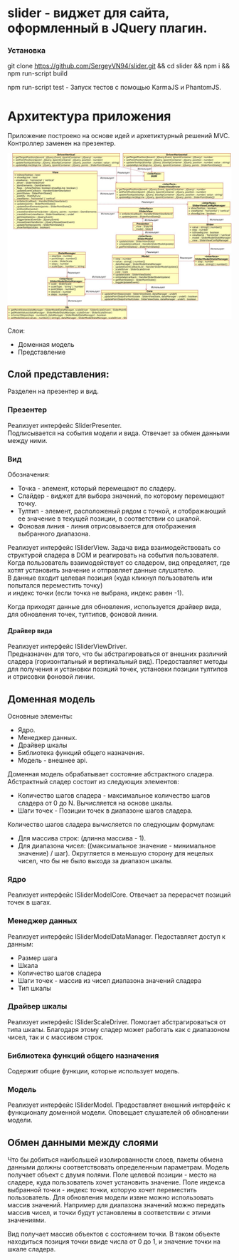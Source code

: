 # slider - виджет для сайта, оформленный в JQuery плагин.

### Установка
git clone https://github.com/SergeyVN94/slider.git && cd slider && npm i && npm run-script build
 
npm run-script test - Запуск тестов с помощью KarmaJS и PhantomJS.  


# Архитектура приложения
Приложение построено на основе идей и архетиктурный решений MVC. Контроллер заменен на презентер.

![alt text](/docs/uml.png)

Слои:
+ Доменная модель
+ Представление

## Слой представления:
Разделен на презентер и вид. 

### Презентер
Реализует интерфейс SliderPresenter.  
Подписывается на события модели и вида. Отвечает за обмен данными между ними.  

### Вид
Обозначения:
+ Точка - элемент, который перемещают по сладеру.
+ Слайдер - виджет для выбора значений, по которому перемещают точку.
+ Тултип - элемент, расположеный рядом с точкой, и отображающий ее значение в текущей позиции, в соответствии со шкалой.
+ Фоновая линия - линия отрисовывается для отображения выбранного диапазона.

Реализует интерфейс ISliderView.
Задача вида взаимодействовать со структурой сладера в DOM и реагировать на события пользователя.  
Когда пользователь взаимодействует со сладером, вид определяет, где хотят установить значение и отправляет данные слушателю.  
В данные входит целевая позиция (куда кликнул пользователь или попытался переместить точку)  
и индекс точки (если точка не выбрана, индекс равен -1).

Когда приходят данные для обновления, используется драйвер вида, для обновления точек, тултипов, фоновой линии.

#### Драйвер вида
Реализует интерфейс ISliderViewDriver.  
Предназначен для того, что бы абстрагироваться от внешних различий сладера (горизонтальный и вертикальный вид).
Предоставляет методы для получения и установки позиций точек, установки позиции тултипов и отрисовки фоновой линии.


## Доменная модель
Основные элементы:
+ Ядро.
+ Менеджер данных.
+ Драйвер шкалы
+ Библиотека функций общего назначения.
+ Модель - внешнее api.

Доменная модель обрабатывает состояние абстрактного сладера. 
Абстрактный сладер состоит из следующих элементов:
+ Количество шагов сладера - максимальное количество шагов сладера от 0 до N. Вычисляется на основе шкалы.
+ Шаги точек - Позиции точек в диапазоне шагов сладера.

Количество шагов сладера вычисляется по следующим формулам:
+ Для массива строк: (длинна массива - 1).
+ Для диапазона чисел: ((максимальное значение - минимальное значение) / шаг). Округляется в меньшую сторону для нецелых чисел, что бы не было выхода за диапазон шкалы.

### Ядро
Реализует интерфейс ISliderModelCore.
Отвечает за перерасчет позиций точек в шагах.

### Менеджер данных
Реализует интерфейс ISliderModelDataManager.
Педоставляет доступ к данным:
+ Размер шага
+ Шкала
+ Количество шагов сладера
+ Шаги точек - массив из чисел диапазона значений сладера
+ Тип шкалы

### Драйвер шкалы
Реализует интерфейс ISliderScaleDriver.
Помогает абстрагироваться от типа шкалы. Благодаря этому сладер может работать как с диапазоном чисел, так и с массивом строк.

### Библиотека функций общего назначения
Содержит общие функции, которые использует модель.

### Модель
Реализует интерфейс ISliderModel.
Предоставляет внешний интерфейс к функционалу доменной модели. Оповещает слушателей об обновлении модели.


## Обмен данными между слоями
Что бы добиться наибольшей изолированности слоев, пакеты обмена данными должны соответствовать определенным параметрам.
Модель получает объект с двумя полями. Поле целевой позиции - место на сладере, куда пользователь хочет установить значение. Поле индекса выбранной точки - индекс точки, которую хочет переместить пользователь.
Для обновления модели извне можно использовать массив значений. Например для диапазона значений можно передать массив чисел, и точки будут установлены в соответствии с этими значениями.

Вид получает массив объектов с состоянием точки. В таком объекте находиться позиция точки ввиде числа от 0 до 1, и значение точки на шкале сладера.
